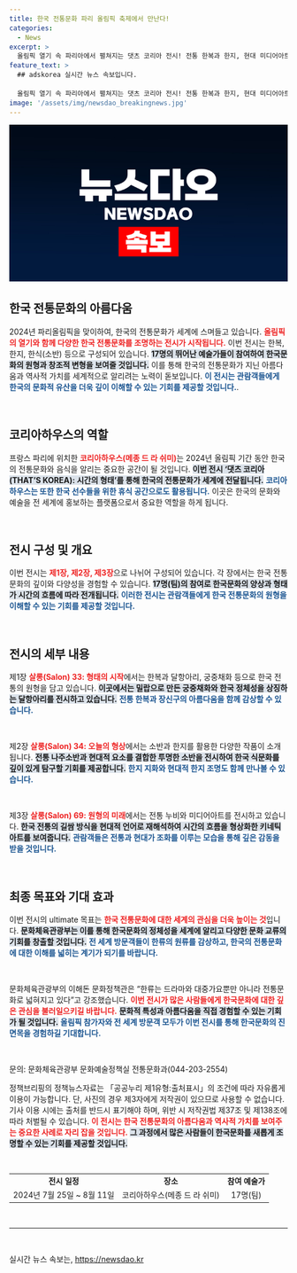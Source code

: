 ```yaml
---
title: 한국 전통문화 파리 올림픽 축제에서 만난다!
categories:
  - News
excerpt: >
  올림픽 열기 속 파리아에서 펼쳐지는 댓츠 코리아 전시! 전통 한복과 한지, 현대 미디어아트가 어우러져 한국 문화를 세계에 소개합니다. 놓치지 마세요!
feature_text: >
  ## adskorea 실시간 뉴스 속보입니다.

  올림픽 열기 속 파리아에서 펼쳐지는 댓츠 코리아 전시! 전통 한복과 한지, 현대 미디어아트가 어우러져 한국 문화를 세계에 소개합니다. 놓치지 마세요!
image: '/assets/img/newsdao_breakingnews.jpg'
---
```


<p><img src="/assets/img/newsdao_breakingnews.jpg" alt="adskorea 속보" /></p>

<h2 data-ke-size="size26">한국 전통문화의 아름다움</h2>

<p data-ke-size="size16">2024년 파리올림픽을 맞이하여, 한국의 전통문화가 세계에 스며들고 있습니다. <b><span style="color: #ee2323;">올림픽의 열기와 함께 다양한 한국 전통문화를 조명하는 전시가 시작됩니다.</span></b> 이번 전시는 한복, 한지, 한식(소반) 등으로 구성되어 있습니다. <b><span style="background-color: #21538527;">17명의 뛰어난 예술가들이 참여하여 한국문화의 원형과 창조적 변형을 보여줄 것입니다.</span></b> 이를 통해 한국의 전통문화가 지닌 아름다움과 역사적 가치를 세계적으로 알리려는 노력이 돋보입니다. <b><span style="color: #1a5490;">이 전시는 관람객들에게 한국의 문화적 유산을 더욱 깊이 이해할 수 있는 기회를 제공할 것입니다.</span></b>.</p>

<p data-ke-size="size16">&nbsp;</p>

<h2 data-ke-size="size26">코리아하우스의 역할</h2>

<p data-ke-size="size16">프랑스 파리에 위치한 <b><span style="color: #ee2323;">코리아하우스(메종 드 라 쉬미)</span></b>는 2024년 올림픽 기간 동안 한국의 전통문화와 음식을 알리는 중요한 공간이 될 것입니다. <b><span style="background-color: #21538527;">이번 전시 ‘댓츠 코리아(THAT’S KOREA): 시간의 형태’를 통해 한국의 전통문화가 세계에 전달됩니다.</span></b> <b><span style="color: #1a5490;">코리아하우스는 또한 한국 선수들을 위한 휴식 공간으로도 활용됩니다.</span></b> 이곳은 한국의 문화와 예술을 전 세계에 홍보하는 플랫폼으로서 중요한 역할을 하게 됩니다.</p>

<p data-ke-size="size16">&nbsp;</p>

<h2 data-ke-size="size26">전시 구성 및 개요</h2>

<p data-ke-size="size16">이번 전시는 <b><span style="color: #ee2323;">제1장, 제2장, 제3장</span></b>으로 나뉘어 구성되어 있습니다. 각 장에서는 한국 전통문화의 깊이와 다양성을 경험할 수 있습니다. <b><span style="background-color: #21538527;">17명(팀)의 참여로 한국문화의 양상과 형태가 시간의 흐름에 따라 전개됩니다.</span></b> <b><span style="color: #1a5490;">이러한 전시는 관람객들에게 한국 전통문화의 원형을 이해할 수 있는 기회를 제공할 것입니다.</span></b></p>

<p data-ke-size="size16">&nbsp;</p>

<h2 data-ke-size="size26">전시의 세부 내용</h2>

<p data-ke-size="size16">제1장 <b><span style="color: #ee2323;">살롱(Salon) 33: 형태의 시작</span></b>에서는 한복과 달항아리, 궁중채화 등으로 한국 전통의 원형을 담고 있습니다. <b><span style="background-color: #21538527;">이곳에서는 밀랍으로 만든 궁중채화와 한국 정체성을 상징하는 달항아리를 전시하고 있습니다.</span></b> <b><span style="color: #1a5490;">전통 한복과 장신구의 아름다움을 함께 감상할 수 있습니다.</span></b></p>

<p data-ke-size="size16">&nbsp;</p>

<p data-ke-size="size16">제2장 <b><span style="color: #ee2323;">살롱(Salon) 34: 오늘의 형상</span></b>에서는 소반과 한지를 활용한 다양한 작품이 소개됩니다. <b><span style="background-color: #21538527;">전통 나주소반과 현대적 요소를 결합한 투명한 소반을 전시하여 한국 식문화를 깊이 있게 탐구할 기회를 제공합니다.</span></b> <b><span style="color: #1a5490;">한지 지화와 현대적 한지 조명도 함께 만나볼 수 있습니다.</span></b></p>

<p data-ke-size="size16">&nbsp;</p>

<p data-ke-size="size16">제3장 <b><span style="color: #ee2323;">살롱(Salon) 69: 원형의 미래</span></b>에서는 전통 누비와 미디어아트를 전시하고 있습니다. <b><span style="background-color: #21538527;">한국 전통의 길쌈 방식을 현대적 언어로 재해석하여 시간의 흐름을 형상화한 키네틱 아트를 보여줍니다.</span></b> <b><span style="color: #1a5490;">관람객들은 전통과 현대가 조화를 이루는 모습을 통해 깊은 감동을 받을 것입니다.</span></b></p>

<p data-ke-size="size16">&nbsp;</p>

<h2 data-ke-size="size26">최종 목표와 기대 효과</h2>

<p data-ke-size="size16">이번 전시의 ultimate 목표는 <b><span style="color: #ee2323;">한국 전통문화에 대한 세계의 관심을 더욱 높이는 것</span></b>입니다. <b><span style="background-color: #21538527;">문화체육관광부는 이를 통해 한국문화의 정체성을 세계에 알리고 다양한 문화 교류의 기회를 창출할 것입니다.</span></b> <b><span style="color: #1a5490;">전 세계 방문객들이 한류의 원류를 감상하고, 한국의 전통문화에 대한 이해를 넓히는 계기가 되기를 바랍니다.</span></b></p>

<p data-ke-size="size16">&nbsp;</p>

<p data-ke-size="size16">문화체육관광부의 이해돈 문화정책관은 “한류는 드라마와 대중가요뿐만 아니라 전통문화로 넓혀지고 있다”고 강조했습니다. <b><span style="color: #ee2323;">이번 전시가 많은 사람들에게 한국문화에 대한 깊은 관심을 불러일으키길 바랍니다.</span></b> <b><span style="background-color: #21538527;">문화적 특성과 아름다움을 직접 경험할 수 있는 기회가 될 것입니다.</span></b> <b><span style="color: #1a5490;">올림픽 참가자와 전 세계 방문객 모두가 이번 전시를 통해 한국문화의 진면목을 경험하길 기대합니다.</span></b></p>

<p data-ke-size="size16">&nbsp;</p>

<p data-ke-size="size16">문의: 문화체육관광부 문화예술정책실 전통문화과(044-203-2554)</p>

<p data-ke-size="size16">정책브리핑의 정책뉴스자료는 「공공누리 제1유형:출처표시」의 조건에 따라 자유롭게 이용이 가능합니다. 단, 사진의 경우 제3자에게 저작권이 있으므로 사용할 수 없습니다. 기사 이용 시에는 출처를 반드시 표기해야 하며, 위반 시 저작권법 제37조 및 제138조에 따라 처벌될 수 있습니다. <b><span style="color: #ee2323;">이 전시는 한국 전통문화의 아름다움과 역사적 가치를 보여주는 중요한 사례로 자리 잡을 것입니다.</span></b> <b><span style="background-color: #21538527;">그 과정에서 많은 사람들이 한국문화를 새롭게 조명할 수 있는 기회를 제공할 것입니다.</span></b></p>

<p data-ke-size="size16">&nbsp;</p>

<table style="width: 100%; border-collapse: collapse;">
<tr>
<td style="text-align: center; height: 17px;"><b>전시 일정</b></td>
<td style="text-align: center; height: 17px;"><b>장소</b></td>
<td style="text-align: center; height: 17px;"><b>참여 예술가</b></td>
</tr>
<tr>
<td style="text-align: center; height: 17px;">2024년 7월 25일 ~ 8월 11일</td>
<td style="text-align: center; height: 17px;">코리아하우스(메종 드 라 쉬미)</td>
<td style="text-align: center; height: 17px;">17명(팀)</td>
</tr>
</table>

<p data-ke-size="size16">&nbsp;</p>

<hr/>

<p data-ke-size="size16">&nbsp;</p>
실시간 뉴스 속보는, <a href="https://newsdao.kr" rel="dofollow">https://newsdao.kr</a>


